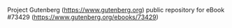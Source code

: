 Project Gutenberg (https://www.gutenberg.org) public repository for eBook #73429 (https://www.gutenberg.org/ebooks/73429)
